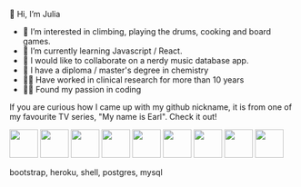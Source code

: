 👋 Hi, I’m Julia
- 👀 I’m interested in climbing, playing the drums, cooking and board games.
- 🌱 I’m currently learning Javascript / React.
- 💞️ I would like to collaborate on a nerdy music database app.
- 🧪️ I have a diploma / master's degree in chemistry
- 👩‍🔬️ Have worked in clinical research for more than 10 years
- 👩‍💻️ Found my passion in coding

If you are curious how I came up with my github nickname, it is from one of my favourite TV series, "My name is Earl". Check it out!

<div>
  <img src="https://cdn.jsdelivr.net/gh/devicons/devicon/icons/html5/html5-original-wordmark.svg" height=50px />
  <img src="https://cdn.jsdelivr.net/gh/devicons/devicon/icons/css3/css3-original-wordmark.svg" height=50px />
  <img src="https://cdn.jsdelivr.net/gh/devicons/devicon/icons/sass/sass-original.svg" height=50px height=50px />
  <img src="https://cdn.jsdelivr.net/gh/devicons/devicon/icons/javascript/javascript-original.svg" height=50px />
  <img src="https://cdn.jsdelivr.net/gh/devicons/devicon/icons/react/react-original-wordmark.svg" height=50px />
  <img src="https://cdn.jsdelivr.net/gh/devicons/devicon/icons/ruby/ruby-plain-wordmark.svg" height=50px />
  <img src="https://cdn.jsdelivr.net/gh/devicons/devicon/icons/rails/rails-plain-wordmark.svg" height=50px />
  <img src="https://cdn.jsdelivr.net/gh/devicons/devicon/icons/git/git-original.svg" height=50px />
  <img src="https://cdn.jsdelivr.net/gh/devicons/devicon/icons/github/github-original.svg" height=50px />
</div>

bootstrap, heroku, shell, postgres, mysql
